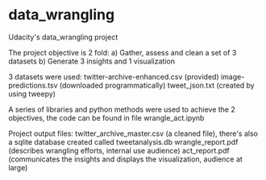 # data_wrangling
Udacity's data_wrangling project


The project objective is 2 fold:
a) Gather, assess and clean a set of 3 datasets
b) Generate 3 insights and 1 visualization

3 datasets were used:
twitter-archive-enhanced.csv (provided)
image-predictions.tsv (downloaded programmatically)
tweet_json.txt (created by using tweepy)

A series of libraries and python methods were used to achieve the 2 objectives, the code can be found in file
wrangle_act.ipynb

Project output files:
twitter_archive_master.csv (a cleaned file), there's also a sqlite database created called tweetanalysis.db
wrangle_report.pdf (describes wrangling efforts, internal use audience)
act_report.pdf (communicates the insights and displays the visualization, audience at large)
